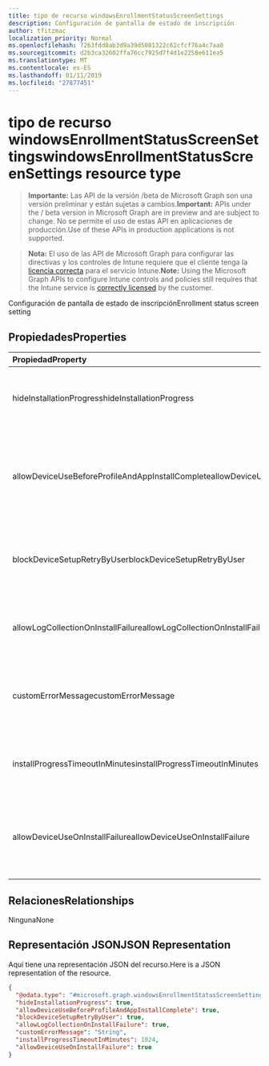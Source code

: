 ```yaml
---
title: tipo de recurso windowsEnrollmentStatusScreenSettings
description: Configuración de pantalla de estado de inscripción
author: tfitzmac
localization_priority: Normal
ms.openlocfilehash: 7263fdd8ab3d9a39d5081322c62cfcf76a4c7aa0
ms.sourcegitcommit: d2b3ca32602ffa76cc7925d7f4d1e2258e611ea5
ms.translationtype: MT
ms.contentlocale: es-ES
ms.lasthandoff: 01/11/2019
ms.locfileid: "27877451"
---
```

# <a name="windowsenrollmentstatusscreensettings-resource-type"></a><span data-ttu-id="ad366-103">tipo de recurso windowsEnrollmentStatusScreenSettings</span><span class="sxs-lookup"><span data-stu-id="ad366-103">windowsEnrollmentStatusScreenSettings resource type</span></span>

> <span data-ttu-id="ad366-104">**Importante:** Las API de la versión /beta de Microsoft Graph son una versión preliminar y están sujetas a cambios.</span><span class="sxs-lookup"><span data-stu-id="ad366-104">**Important:** APIs under the / beta version in Microsoft Graph are in preview and are subject to change.</span></span> <span data-ttu-id="ad366-105">No se permite el uso de estas API en aplicaciones de producción.</span><span class="sxs-lookup"><span data-stu-id="ad366-105">Use of these APIs in production applications is not supported.</span></span>

> <span data-ttu-id="ad366-106">**Nota:** El uso de las API de Microsoft Graph para configurar las directivas y los controles de Intune requiere que el cliente tenga la [licencia correcta](https://go.microsoft.com/fwlink/?linkid=839381) para el servicio Intune.</span><span class="sxs-lookup"><span data-stu-id="ad366-106">**Note:** Using the Microsoft Graph APIs to configure Intune controls and policies still requires that the Intune service is [correctly licensed](https://go.microsoft.com/fwlink/?linkid=839381) by the customer.</span></span>

<span data-ttu-id="ad366-107">Configuración de pantalla de estado de inscripción</span><span class="sxs-lookup"><span data-stu-id="ad366-107">Enrollment status screen setting</span></span>
## <a name="properties"></a><span data-ttu-id="ad366-108">Propiedades</span><span class="sxs-lookup"><span data-stu-id="ad366-108">Properties</span></span>
|<span data-ttu-id="ad366-109">Propiedad</span><span class="sxs-lookup"><span data-stu-id="ad366-109">Property</span></span>|<span data-ttu-id="ad366-110">Tipo</span><span class="sxs-lookup"><span data-stu-id="ad366-110">Type</span></span>|<span data-ttu-id="ad366-111">Description</span><span class="sxs-lookup"><span data-stu-id="ad366-111">Description</span></span>|
|:---|:---|:---|
|<span data-ttu-id="ad366-112">hideInstallationProgress</span><span class="sxs-lookup"><span data-stu-id="ad366-112">hideInstallationProgress</span></span>|<span data-ttu-id="ad366-113">Booleano</span><span class="sxs-lookup"><span data-stu-id="ad366-113">Boolean</span></span>|<span data-ttu-id="ad366-114">Mostrar u ocultar el progreso de la instalación para el usuario</span><span class="sxs-lookup"><span data-stu-id="ad366-114">Show or hide installation progress to user</span></span>|
|<span data-ttu-id="ad366-115">allowDeviceUseBeforeProfileAndAppInstallComplete</span><span class="sxs-lookup"><span data-stu-id="ad366-115">allowDeviceUseBeforeProfileAndAppInstallComplete</span></span>|<span data-ttu-id="ad366-116">Booleano</span><span class="sxs-lookup"><span data-stu-id="ad366-116">Boolean</span></span>|<span data-ttu-id="ad366-117">Permitir o bloquear al usuario que utilice el dispositivo antes de la instalación de perfiles y la aplicación completa</span><span class="sxs-lookup"><span data-stu-id="ad366-117">Allow or block user to use device before profile and app installation complete</span></span>|
|<span data-ttu-id="ad366-118">blockDeviceSetupRetryByUser</span><span class="sxs-lookup"><span data-stu-id="ad366-118">blockDeviceSetupRetryByUser</span></span>|<span data-ttu-id="ad366-119">Booleano</span><span class="sxs-lookup"><span data-stu-id="ad366-119">Boolean</span></span>|<span data-ttu-id="ad366-120">Permitir al usuario que vuelva a intentar la instalación en caso de error de instalación</span><span class="sxs-lookup"><span data-stu-id="ad366-120">Allow the user to retry the setup on installation failure</span></span>|
|<span data-ttu-id="ad366-121">allowLogCollectionOnInstallFailure</span><span class="sxs-lookup"><span data-stu-id="ad366-121">allowLogCollectionOnInstallFailure</span></span>|<span data-ttu-id="ad366-122">Booleano</span><span class="sxs-lookup"><span data-stu-id="ad366-122">Boolean</span></span>|<span data-ttu-id="ad366-123">Permitir o bloquear registro colección en caso de error de instalación</span><span class="sxs-lookup"><span data-stu-id="ad366-123">Allow or block log collection on installation failure</span></span>|
|<span data-ttu-id="ad366-124">customErrorMessage</span><span class="sxs-lookup"><span data-stu-id="ad366-124">customErrorMessage</span></span>|<span data-ttu-id="ad366-125">Cadena</span><span class="sxs-lookup"><span data-stu-id="ad366-125">String</span></span>|<span data-ttu-id="ad366-126">Establecer el mensaje de error personalizado para mostrar al producirse un error de instalación</span><span class="sxs-lookup"><span data-stu-id="ad366-126">Set custom error message to show upon installation failure</span></span>|
|<span data-ttu-id="ad366-127">installProgressTimeoutInMinutes</span><span class="sxs-lookup"><span data-stu-id="ad366-127">installProgressTimeoutInMinutes</span></span>|<span data-ttu-id="ad366-128">Int32</span><span class="sxs-lookup"><span data-stu-id="ad366-128">Int32</span></span>|<span data-ttu-id="ad366-129">Establecer tiempo de espera de progreso de la instalación en minutos</span><span class="sxs-lookup"><span data-stu-id="ad366-129">Set installation progress timeout in minutes</span></span>|
|<span data-ttu-id="ad366-130">allowDeviceUseOnInstallFailure</span><span class="sxs-lookup"><span data-stu-id="ad366-130">allowDeviceUseOnInstallFailure</span></span>|<span data-ttu-id="ad366-131">Booleano</span><span class="sxs-lookup"><span data-stu-id="ad366-131">Boolean</span></span>|<span data-ttu-id="ad366-132">Permitir que el usuario continuar utilizando el dispositivo en caso de error de instalación</span><span class="sxs-lookup"><span data-stu-id="ad366-132">Allow the user to continue using the device on installation failure</span></span>|

## <a name="relationships"></a><span data-ttu-id="ad366-133">Relaciones</span><span class="sxs-lookup"><span data-stu-id="ad366-133">Relationships</span></span>
<span data-ttu-id="ad366-134">Ninguna</span><span class="sxs-lookup"><span data-stu-id="ad366-134">None</span></span>
## <a name="json-representation"></a><span data-ttu-id="ad366-135">Representación JSON</span><span class="sxs-lookup"><span data-stu-id="ad366-135">JSON Representation</span></span>
<span data-ttu-id="ad366-136">Aquí tiene una representación JSON del recurso.</span><span class="sxs-lookup"><span data-stu-id="ad366-136">Here is a JSON representation of the resource.</span></span>
<!-- {
  "blockType": "resource",
  "@odata.type": "microsoft.graph.windowsEnrollmentStatusScreenSettings"
}
-->
``` json
{
  "@odata.type": "#microsoft.graph.windowsEnrollmentStatusScreenSettings",
  "hideInstallationProgress": true,
  "allowDeviceUseBeforeProfileAndAppInstallComplete": true,
  "blockDeviceSetupRetryByUser": true,
  "allowLogCollectionOnInstallFailure": true,
  "customErrorMessage": "String",
  "installProgressTimeoutInMinutes": 1024,
  "allowDeviceUseOnInstallFailure": true
}
```






